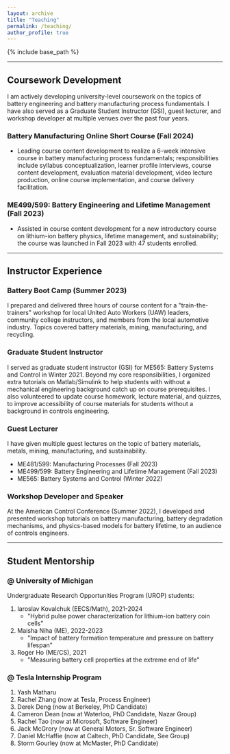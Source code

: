 ```yaml
---
layout: archive
title: "Teaching"
permalink: /teaching/
author_profile: true
---
```


{% include base_path %}

----
## Coursework Development

I am actively developing university-level coursework on the topics of battery engineering and battery manufacturing process fundamentals. I have also served as a Graduate Student Instructor (GSI), guest lecturer, and workshop developer at multiple venues over the past four years.

### Battery Manufacturing Online Short Course (**Fall 2024**)
- Leading course content development to realize a 6-week intensive course in battery manufacturing process fundamentals; responsibilities include syllabus conceptualization, learner profile interviews, course content development, evaluation material development, video lecture production, online course implementation, and course delivery facilitation.

### ME499/599: Battery Engineering and Lifetime Management (**Fall 2023**)
- Assisted in course content development for a new introductory course on lithium-ion battery physics, lifetime management, and sustainability; the course was launched in Fall 2023 with 47 students enrolled.

----
## Instructor Experience

### Battery Boot Camp (**Summer 2023**)
I prepared and delivered three hours of course content for a "train-the-trainers" workshop for local United Auto Workers (UAW) leaders, community college instructors, and members from the local automotive industry. Topics covered battery materials, mining, manufacturing, and recycling.

### Graduate Student Instructor
I served as graduate student instructor (GSI) for ME565: Battery Systems and Control in Winter 2021. Beyond my core responsibilities, I organized extra tutorials on Matlab/Simulink to help students with without a mechanical engineering background catch up on course prerequisites. I also volunteered to update course homework, lecture material, and quizzes, to improve accessibility of course materials for students without a background in controls engineering.

### Guest Lecturer
I have given multiple guest lectures on the topic of battery materials, metals, mining, manufacturing, and sustainability.
- ME481/599: Manufacturing Processes (Fall 2023)
- ME499/599: Battery Engineering and Lifetime Management (Fall 2023)
- ME565: Battery Systems and Control (Winter 2022)

### Workshop Developer and Speaker
At the American Control Conference (Summer 2022), I developed and presented workshop tutorials on battery manufacturing, battery degradation mechanisms, and physics-based models for battery lifetime, to an audience of controls engineers.

----
## Student Mentorship

### @ University of Michigan

Undergraduate Research Opportunities Program (UROP) students:
1. Iaroslav Kovalchuk (EECS/Math), 2021-2024
   - "Hybrid pulse power characterization for lithium-ion battery coin cells"
2. Maisha Niha (ME), 2022-2023
   - "Impact of battery formation temperature and pressure on battery lifespan"
3. Roger Ho (ME/CS), 2021
   - "Measuring battery cell properties at the extreme end of life"

### @ Tesla Internship Program

1. Yash Matharu
2. Rachel Zhang (now at Tesla, Process Engineer)
3. Derek Deng (now at Berkeley, PhD Candidate)
4. Cameron Dean (now at Waterloo, PhD Candidate, Nazar Group)
5. Rachel Tao (now at Microsoft, Software Engineer)
6. Jack McGrory (now at General Motors, Sr. Software Engineer)
7. Daniel McHaffie (now at Caltech, PhD Candidate, See Group)
8. Storm Gourley (now at McMaster, PhD Candidate)
